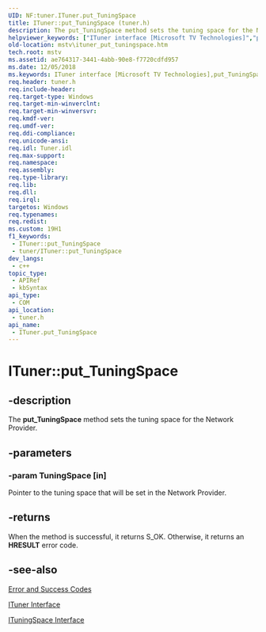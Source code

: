 ```yaml
---
UID: NF:tuner.ITuner.put_TuningSpace
title: ITuner::put_TuningSpace (tuner.h)
description: The put_TuningSpace method sets the tuning space for the Network Provider.
helpviewer_keywords: ["ITuner interface [Microsoft TV Technologies]","put_TuningSpace method","ITuner.put_TuningSpace","ITuner::put_TuningSpace","ITunerput_TuningSpace","mstv.ituner_put_tuningspace","put_TuningSpace","put_TuningSpace method [Microsoft TV Technologies]","put_TuningSpace method [Microsoft TV Technologies]","ITuner interface","tuner/ITuner::put_TuningSpace"]
old-location: mstv\ituner_put_tuningspace.htm
tech.root: mstv
ms.assetid: ae764317-3441-4abb-90e8-f7720cdfd957
ms.date: 12/05/2018
ms.keywords: ITuner interface [Microsoft TV Technologies],put_TuningSpace method, ITuner.put_TuningSpace, ITuner::put_TuningSpace, ITunerput_TuningSpace, mstv.ituner_put_tuningspace, put_TuningSpace, put_TuningSpace method [Microsoft TV Technologies], put_TuningSpace method [Microsoft TV Technologies],ITuner interface, tuner/ITuner::put_TuningSpace
req.header: tuner.h
req.include-header: 
req.target-type: Windows
req.target-min-winverclnt: 
req.target-min-winversvr: 
req.kmdf-ver: 
req.umdf-ver: 
req.ddi-compliance: 
req.unicode-ansi: 
req.idl: Tuner.idl
req.max-support: 
req.namespace: 
req.assembly: 
req.type-library: 
req.lib: 
req.dll: 
req.irql: 
targetos: Windows
req.typenames: 
req.redist: 
ms.custom: 19H1
f1_keywords:
 - ITuner::put_TuningSpace
 - tuner/ITuner::put_TuningSpace
dev_langs:
 - c++
topic_type:
 - APIRef
 - kbSyntax
api_type:
 - COM
api_location:
 - tuner.h
api_name:
 - ITuner.put_TuningSpace
---
```


# ITuner::put_TuningSpace


## -description

The <b>put_TuningSpace</b> method sets the tuning space for the Network Provider.

## -parameters

### -param TuningSpace [in]

Pointer to the tuning space that will be set in the Network Provider.

## -returns

When the method is successful, it returns S_OK. Otherwise, it returns an <b>HRESULT</b> error code.

## -see-also

<a href="https://docs.microsoft.com/windows/desktop/DirectShow/error-and-success-codes">Error and Success Codes</a>



<a href="https://docs.microsoft.com/previous-versions/windows/desktop/api/tuner/nn-tuner-ituner">ITuner Interface</a>



<a href="https://docs.microsoft.com/previous-versions/windows/desktop/api/tuner/nn-tuner-ituningspace">ITuningSpace Interface</a>

